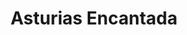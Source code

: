---
title: "Asturias Encantada"
url: /cangas-de-onis-cangues-donis/asturias-encantada/
shop: Supermarkt
---